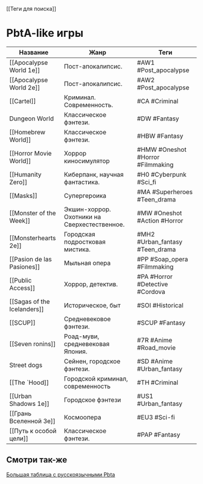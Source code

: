 [[Теги для поиска]]

# PbtA-like игры

| Название                    | Жанр                                         | Теги                              |
| --------------------------- | -------------------------------------------- | --------------------------------- |
| [[Apocalypse World 1e]]     | Пост-апокалипсис.                            | #AW1 #Post_apocalypse             |
| [[Apocalypse World 2e]]     | Пост-апокалипсис.                            | #AW2 #Post_apocalypse             |
| [[Cartel]]                  | Криминал. Современность.                     | #CA #Criminal                     |
| Dungeon World               | Классическое фэнтези.                        | #DW #Fantasy                      |
| [[Homebrew World]]          | Классическое фэнтези.                        | #HBW #Fantasy                     |
| [[Horror Movie World]]      | Хоррор киносимулятор                         | #HMW #Oneshot #Horror #Filmmaking |
| [[Humanity Zero]]           | Киберпанк, научная фантастика.               | #H0 #Cyberpunk  #Sci_fi           |
| [[Masks]]                   | Супергероика                                 | #MA #Superheroes #Teen_drama      |
| [[Monster of the Week]]     | Экшин-хоррор. Охотники на Сверхестественное. | #MW #Oneshot #Action #Horror      |
| [[Monsterhearts 2e]]        | Городская подростковая мистика.              | #MH2 #Urban_fantasy #Teen_drama   |
| [[Pasion de las Pasiones]]  | Мыльная опера                                | #PP #Soap_opera #Filmmaking       |
| [[Public Access]]           | Хоррор, детектив.                            | #PA #Horror #Detective #Cordova   |
| [[Sagas of the Icelanders]] | Историческое, быт                            | #SOI #Historical                  |
| [[SCUP]]                    | Средневековое фэнтези.                       | #SCUP #Fantasy                    |
| [[Seven ronins]]            | Роад-муви, средневековая Япония.             | #7R #Anime #Road_movie            |
| Street dogs                 | Сейнен, городское фэнтези.                   | #SD #Anime #Urban_fantasy         |
| [[The `Hood]]               | Городской криминал, современность            | #TH #Criminal                     |
| [[Urban Shadows 1e]]        | Городское фэнтези                            | #US1 #Urban_fantasy               |
| [[Грань Вселенной 3e]]      | Космоопера                                   | #EU3 #Sci-fi                      |
| [[Путь к особой цели]]      | Классическое фэнтези.                        | #PAP  #Fantasy                    |

## Смотри так-же
[Большая таблица с русскоязычными Pbta](https://docs.google.com/spreadsheets/d/1YcUKNyM_m6SVVek65giyBSm5zjThc6mhHUFl6MWAgZU/edit)


